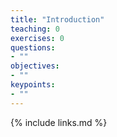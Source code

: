 ```yaml
---
title: "Introduction"
teaching: 0
exercises: 0
questions:
- ""
objectives:
- ""
keypoints:
- ""
---
```


{% include links.md %}

